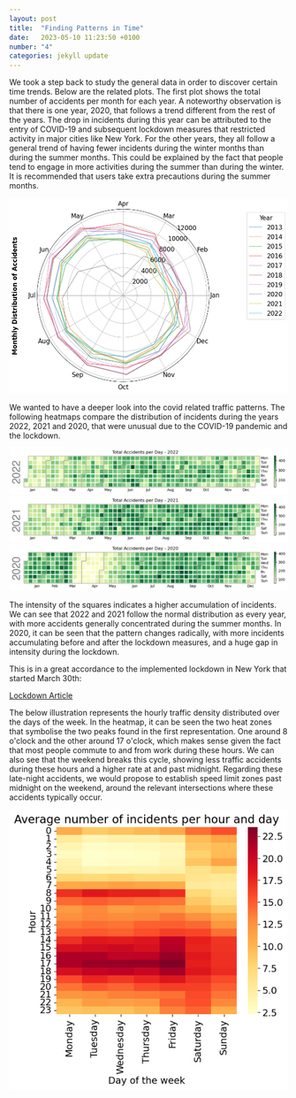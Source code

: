 ```yaml
---
layout: post
title:  "Finding Patterns in Time"
date:   2023-05-10 11:23:50 +0100
number: "4"
categories: jekyll update
---
```


We took a step back to study the general data in order to discover certain time trends. Below are the related plots. The first plot shows the total number of accidents per month for each year. A noteworthy observation is that there is one year, 2020, that follows a trend different from the rest of the years. The drop in incidents during this year can be attributed to the entry of COVID-19 and subsequent lockdown measures that restricted activity in major cities like New York. For the other years, they all follow a general trend of having fewer incidents during the winter months than during the summer months. This could be explained by the fact that people tend to engage in more activities during the summer than during the winter. It is recommended that users take extra precautions during the summer months.

![image tooltip here](/assets/final_dist_plot.png)

We wanted to have a deeper look into the covid related traffic patterns. The following heatmaps compare the distribution of incidents during the years 2022, 2021 and 2020, that were unusual due to the COVID-19 pandemic and the lockdown.

![image tooltip here](/assets/rona_1.png)
![image tooltip here](/assets/rona_2.png)
![image tooltip here](/assets/rona_3.png)

The intensity of the squares indicates a higher accumulation of incidents. We can see that 2022 and 2021 follow the normal distribution as every year, with more accidents generally concentrated during the summer months. In 2020, it can be seen that the pattern changes radically, with more incidents accumulating before and after the lockdown measures, and a huge gap in intensity during the lockdown.

This is in a great accordance to the implemented lockdown in New York that started March 30th:

<a href="https://www.ncbi.nlm.nih.gov/pmc/articles/PMC8806179/#:~:text=NYC%20implemented%20its%20lockdown%20on,1%E2%80%935%20AM%20for%20cleaning.">Lockdown Article</a>


The below illustration represents the hourly traffic density distributed over the days of the week. In the heatmap, it can be seen the two heat zones that symbolise the two peaks found in the first representation. One around 8 o'clock and the other around 17 o'clock, which makes sense given the fact that most people commute to and from work during these hours. We can also see that the weekend breaks this cycle, showing less traffic accidents during these hours and a higher rate at and past midnight. Regarding these late-night accidents, we would propose to establish speed limit zones past midnight on the weekend, around the relevant intersections where these accidents typically occur. 

![image tooltip here](/assets/final_heat_plot.png)
